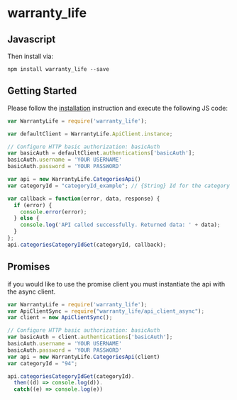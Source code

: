 # warranty_life

## Javascript

Then install via:

```shell
npm install warranty_life --save
```

## Getting Started

Please follow the [installation](#installation) instruction and execute the following JS code:

```javascript
var WarrantyLife = require('warranty_life');

var defaultClient = WarrantyLife.ApiClient.instance;

// Configure HTTP basic authorization: basicAuth
var basicAuth = defaultClient.authentications['basicAuth'];
basicAuth.username = 'YOUR USERNAME'
basicAuth.password = 'YOUR PASSWORD'

var api = new WarrantyLife.CategoriesApi()
var categoryId = "categoryId_example"; // {String} Id for the category you would like to retrieve

var callback = function(error, data, response) {
  if (error) {
    console.error(error);
  } else {
    console.log('API called successfully. Returned data: ' + data);
  }
};
api.categoriesCategoryIdGet(categoryId, callback);

```

## Promises
if you would like to use the promise client you must instantiate the api with the async client.

```javascript
var WarrantyLife = require('warranty_life');
var ApiClientSync = require("warranty_life/api_client_async");
var client = new ApiClientSync();

// Configure HTTP basic authorization: basicAuth
var basicAuth = client.authentications['basicAuth'];
basicAuth.username = 'YOUR USERNAME'
basicAuth.password = 'YOUR PASSWORD'
var api = new WarrantyLife.CategoriesApi(client)
var categoryId = "94";

api.categoriesCategoryIdGet(categoryId).
  then((d) => console.log(d)).
  catch((e) => console.log(e))

```

